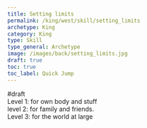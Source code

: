 ```yaml
---
title: Setting limits
permalink: /king/west/skill/setting_limits
archetype: King
category: King
type: Skill
type_general: Archetype
image: /images/back/setting_limits.jpg
draft: true
toc: true
toc_label: Quick Jump
---
```

#draft   
Level 1: for own body and stuff  
level 2: for family and friends.   
Level 3: for the world at large
